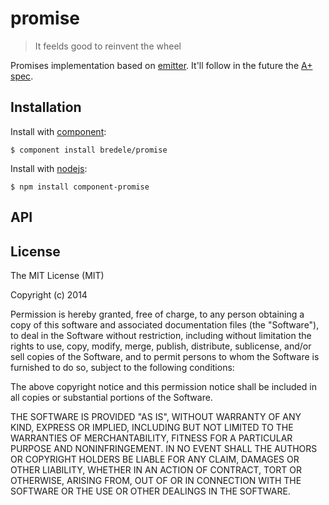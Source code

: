 
# promise

  > It feelds good to reinvent the wheel

  Promises implementation based on [emitter](htp://github.com/component/emitter). It'll follow in the future the [A+ spec](http://promises-aplus.github.io/promises-spec/).

## Installation

  Install with [component](http://component.io):

    $ component install bredele/promise

  Install with [nodejs](http://nodejs.orh):

    $ npm install component-promise

## API



## License

  The MIT License (MIT)

  Copyright (c) 2014 <copyright holders>

  Permission is hereby granted, free of charge, to any person obtaining a copy
  of this software and associated documentation files (the "Software"), to deal
  in the Software without restriction, including without limitation the rights
  to use, copy, modify, merge, publish, distribute, sublicense, and/or sell
  copies of the Software, and to permit persons to whom the Software is
  furnished to do so, subject to the following conditions:

  The above copyright notice and this permission notice shall be included in
  all copies or substantial portions of the Software.

  THE SOFTWARE IS PROVIDED "AS IS", WITHOUT WARRANTY OF ANY KIND, EXPRESS OR
  IMPLIED, INCLUDING BUT NOT LIMITED TO THE WARRANTIES OF MERCHANTABILITY,
  FITNESS FOR A PARTICULAR PURPOSE AND NONINFRINGEMENT. IN NO EVENT SHALL THE
  AUTHORS OR COPYRIGHT HOLDERS BE LIABLE FOR ANY CLAIM, DAMAGES OR OTHER
  LIABILITY, WHETHER IN AN ACTION OF CONTRACT, TORT OR OTHERWISE, ARISING FROM,
  OUT OF OR IN CONNECTION WITH THE SOFTWARE OR THE USE OR OTHER DEALINGS IN
  THE SOFTWARE.